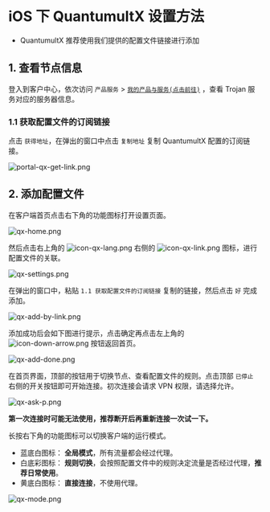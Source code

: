 # iOS 下 QuantumultX 设置方法

- QuantumultX 推荐使用我们提供的配置文件链接进行添加

## 1. 查看节点信息

登入到客户中心，依次访问 `产品服务` > [`我的产品与服务(点击前往)`](http://portal.shadowsocks.nz/clientarea.php?action=products) ，查看 Trojan 服务对应的服务器信息。


### 1.1 获取配置文件的订阅链接
点击 `获得地址`，在弹出的窗口中点击 `复制地址` 复制 QuantumultX 配置的订阅链接。

![portal-qx-get-link.png](/images/trojan/quantumultx/portal-qx-get-link.png)

## 2. 添加配置文件

在客户端首页点击右下角的功能图标打开设置页面。

![qx-home.png](/images/trojan/quantumultx/qx-home.png)

然后点击右上角的 ![icon-qx-lang.png](/images/trojan/quantumultx/icon-qx-lang.png) 右侧的 ![icon-qx-link.png](/images/trojan/quantumultx/icon-qx-link.png) 图标，进行配置文件的关联。

![qx-settings.png](/images/trojan/quantumultx/qx-settings.png)

在弹出的窗口中，粘贴 `1.1 获取配置文件的订阅链接` 复制的链接，然后点击 `好` 完成添加。

![qx-add-by-link.png](/images/trojan/quantumultx/qx-add-by-link.png)

添加成功后会如下图进行提示，点击确定再点击左上角的 ![icon-down-arrow.png](/images/trojan/quantumultx/icon-down-arrow.png) 按钮返回首页。

![qx-add-done.png](/images/trojan/quantumultx/qx-add-done.png)

在首页界面，顶部的按钮用于切换节点、查看配置文件的规则。点击顶部 `已停止` 右侧的开关按钮即可开始连接。初次连接会请求 VPN 权限，请选择允许。

![qx-ask-p.png](/images/trojan/quantumultx/qx-ask-p.png)

**第一次连接时可能无法使用，推荐断开后再重新连接一次试一下。**

长按右下角的功能图标可以切换客户端的运行模式。

- 蓝底白图标： **全局模式**，所有流量都会经过代理。
- 白底彩图标： **规则切换**，会按照配置文件中的规则决定流量是否经过代理，**推荐日常使用**。
- 黄底白图标： **直接连接**，不使用代理。

![qx-mode.png](/images/trojan/quantumultx/qx-mode.png)